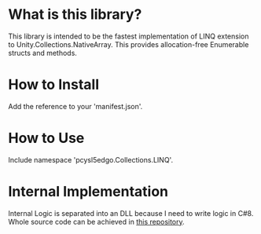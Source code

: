 # What is this library?

This library is intended to be the fastest implementation of LINQ extension to Unity.Collections.NativeArray<T>.
This provides allocation-free Enumerable structs and methods.

# How to Install

Add the reference to your 'manifest.json'.

# How to Use

Include namespace 'pcysl5edgo.Collections.LINQ'.

# Internal Implementation

Internal Logic is separated into an DLL because I need to write logic in C#8.
Whole source code can be achieved in [this repository](https://github.com/pCYSl5EDgo/LINQ2NativeArray_Internal).